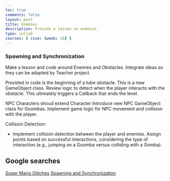 ```yaml
---
toc: true
comments: false
layout: post
title: Enemies
description: Provide a lesson on enemies.
type: collab
courses: { csse: {week: 16} }
---
```


### Spawning and Synchronization
Make a lesson and code around Enemies and Obstacles.  Integrate ideas so they can be adapted by Teacher project. 

Provided in code is the beginning of a tube obstacle.   This is a new GameObject class.  Review logic to detect when the player interacts with the obstacle.  This ultimately triggers a Callback that ends the level.

NPC Characters shoud extend Character
Introduce new NPC GameObject class for Goombas.  Implement game logic for NPC movement and collision with the player.

Collision Detection:
- Implement collision detection between the player and enemies.
Assign points based on successful interactions, considering the type of interaction (e.g., jumping on a Goomba versus colliding with a Gomba).

## Google searches

[Super Mario Glitches](https://www.mariowiki.com/List_of_Super_Mario_Bros._glitches
)
[Spawning and Synchronization](https://www.reddit.com/r/MarioMaker/comments/3lcrqb/super_mario_maker_science_spawning_despawning_and/?rdt=43064)